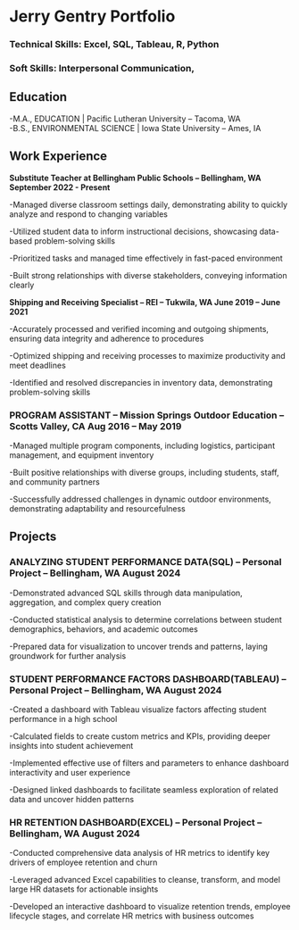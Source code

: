 # Jerry Gentry Portfolio

### Technical Skills: Excel, SQL, Tableau, R, Python
### Soft Skills: Interpersonal Communication, 

## Education
-M.A., EDUCATION | Pacific Lutheran University – Tacoma, WA       
-B.S., ENVIRONMENTAL SCIENCE | Iowa State University – Ames, IA

## Work Experience
**Substitute Teacher at Bellingham Public Schools – Bellingham, WA	September 2022 - Present**

-Managed diverse classroom settings daily, demonstrating ability to quickly analyze and respond to changing variables

-Utilized student data to inform instructional decisions, showcasing data-based problem-solving skills

-Prioritized tasks and managed time effectively in fast-paced environment

-Built strong relationships with diverse stakeholders, conveying information clearly

**Shipping and Receiving Specialist – REI – Tukwila, WA 	June 2019 – June 2021**

-Accurately processed and verified incoming and outgoing shipments, ensuring data integrity and adherence to procedures

-Optimized shipping and receiving processes to maximize productivity and meet deadlines

-Identified and resolved discrepancies in inventory data, demonstrating problem-solving skills

### PROGRAM ASSISTANT – Mission Springs Outdoor Education – Scotts Valley, CA 	Aug 2016 – May 2019

-Managed multiple program components, including logistics, participant management, and equipment inventory

-Built positive relationships with diverse groups, including students, staff, and community partners

-Successfully addressed challenges in dynamic outdoor environments, demonstrating adaptability and resourcefulness


## Projects

### ANALYZING STUDENT PERFORMANCE DATA(SQL) – Personal Project – Bellingham, WA	August 2024

-Demonstrated advanced SQL skills through data manipulation, aggregation, and complex query creation

-Conducted statistical analysis to determine correlations between student demographics, behaviors, and academic outcomes

-Prepared data for visualization to uncover trends and patterns, laying groundwork for further analysis

### STUDENT PERFORMANCE FACTORS DASHBOARD(TABLEAU) – Personal Project – Bellingham, WA	August 2024

-Created a dashboard with Tableau visualize factors affecting student performance in a high school

-Calculated fields to create custom metrics and KPIs, providing deeper insights into student achievement

-Implemented effective use of filters and parameters to enhance dashboard interactivity and user experience

-Designed linked dashboards to facilitate seamless exploration of related data and uncover hidden patterns

### HR RETENTION DASHBOARD(EXCEL) – Personal Project – Bellingham, WA 	August 2024

-Conducted comprehensive data analysis of HR metrics to identify key drivers of employee retention and churn

-Leveraged advanced Excel capabilities to cleanse, transform, and model large HR datasets for actionable insights

-Developed an interactive dashboard to visualize retention trends, employee lifecycle stages, and correlate HR metrics with business outcomes


